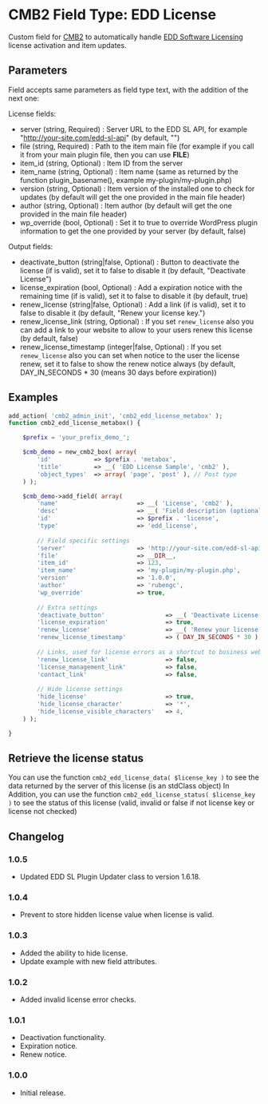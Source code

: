 CMB2 Field Type: EDD License
==================

Custom field for [CMB2](https://github.com/WebDevStudios/CMB2) to automatically handle [EDD Software Licensing](https://easydigitaldownloads.com/downloads/software-licensing/) license activation and item updates.

## Parameters

Field accepts same parameters as field type text, with the addition of the next one:

License fields:
- server (string, Required) : Server URL to the EDD SL API, for example "http://your-site.com/edd-sl-api" (by default, "")
- file (string, Required) : Path to the item main file (for example if you call it from your main plugin file, then you can use __FILE__)
- item_id (string, Optional) : Item ID from the server
- item_name (string, Optional) : Item name (same as returned by the function plugin_basename(), example my-plugin/my-plugin.php)
- version (string, Optional) : Item version of the installed one to check for updates (by default will get the one provided in the main file header)
- author (string, Optional) : Item author (by default will get the one provided in the main file header)
- wp_override (bool, Optional) : Set it to true to override WordPress plugin information to get the one provided by your server (by default, false)

Output fields:
- deactivate_button (string|false, Optional) : Button to deactivate the license (if is valid), set it to false to disable it (by default, "Deactivate License")
- license_expiration (bool, Optional) : Add a expiration notice with the remaining time (if is valid), set it to false to disable it (by default, true)
- renew_license (string|false, Optional) : Add a link  (if is valid), set it to false to disable it (by default, "Renew your license key.")
- renew_license_link (string, Optional) : If you set `renew_license` also you can add a link to your website to allow to your users renew this license (by default, false)
- renew_license_timestamp (integer|false, Optional) : If you set `renew_license` also you can set when notice to the user the license renew, set it to false to show the renew notice always (by default, DAY_IN_SECONDS * 30 (means 30 days before expiration))


## Examples

```php
add_action( 'cmb2_admin_init', 'cmb2_edd_license_metabox' );
function cmb2_edd_license_metabox() {

	$prefix = 'your_prefix_demo_';

	$cmb_demo = new_cmb2_box( array(
		'id'            => $prefix . 'metabox',
		'title'         => __( 'EDD License Sample', 'cmb2' ),
		'object_types'  => array( 'page', 'post' ), // Post type
	) );

	$cmb_demo->add_field( array(
		'name'                      => __( 'License', 'cmb2' ),
		'desc'                      => __( 'Field description (optional)', 'cmb2' ),
		'id'                        => $prefix . 'license',
		'type'                      => 'edd_license',
		
		// Field specific settings
		'server'                    => 'http://your-site.com/edd-sl-api',
		'file'                      => __DIR__,
		'item_id'                   => 123,
		'item_name'                 => 'my-plugin/my-plugin.php',
		'version'                   => '1.0.0',
		'author'                    => 'rubengc',
		'wp_override'               => true,
		
		// Extra settings
		'deactivate_button'                 => __( 'Deactivate License', 'cmb2-edd-license' ),      // string|false String to set the button text, false to remove it
		'license_expiration'                => true,                                                // bool         True to enable license expiration notice, false to deactivate it
		'renew_license'                     => __( 'Renew your license key.', 'cmb2-edd-license' ), // string|false String to set the renew license text, false to remove it
		'renew_license_timestamp'           => ( DAY_IN_SECONDS * 30 ),                             // int          Minimum time to show the license renewal text, by default 30 days
		
		// Links, used for license errors as a shortcut to business website
		'renew_license_link' 		        => false,                                               // string|false Link where users can renew their licenses, false to remove it
		'license_management_link' 	        => false,                                               // string|false Link where users can manage their licenses, false to remove it
		'contact_link' 				        => false,                                               // string|false Link where users can contact with your team, false to remove it
		
		// Hide license settings
		'hide_license'                      => true,                                                // bool         True to hide the license (just if license is valid), with default settings license will be displayed as: **********1234
		'hide_license_character'            => '*',                                                 // string       Character to hide the license
		'hide_license_visible_characters'   => 4,                                                   // int          Number of visible license characters
	) );

}
```

## Retrieve the license status

You can use the function `cmb2_edd_license_data( $license_key )` to see the data returned by the server of this license (is an stdClass object)
In Addition, you can use the function `cmb2_edd_license_status( $license_key )` to see the status of this license (valid, invalid or false if not license key or license not checked)

## Changelog

### 1.0.5

* Updated EDD SL Plugin Updater class to version 1.6.18.

### 1.0.4

* Prevent to store hidden license value when license is valid.

### 1.0.3

* Added the ability to hide license.
* Update example with new field attributes.

### 1.0.2

* Added invalid license error checks.

### 1.0.1

* Deactivation functionality.
* Expiration notice.
* Renew notice.

### 1.0.0

* Initial release.
